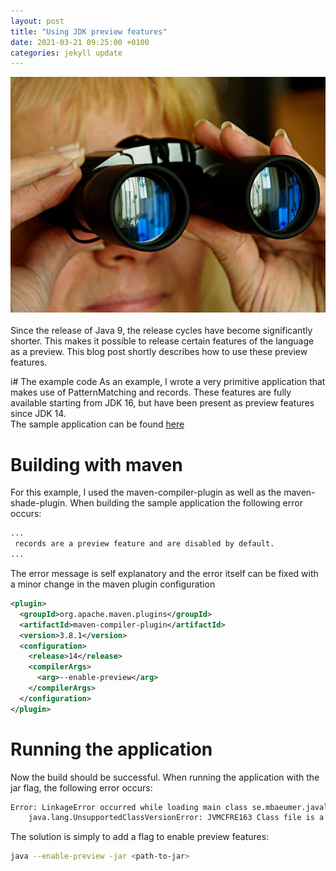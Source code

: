 ```yaml
---
layout: post
title: "Using JDK preview features"
date: 2021-03-21 09:25:00 +0100
categories: jekyll update
---
```


![](/assets/peek.jpg)
<br><br>
Since the release of Java 9, the release cycles have become significantly shorter. This makes it possible to release certain features of the language as a preview.
This blog post shortly describes how to use these preview features.

i# The example code
As an example, I wrote a very primitive application that makes use of PatternMatching and records. These features are fully available starting from JDK 16, but have been present as preview features since JDK 14.<br>
The sample application can be found [here](https://github.com/mbaeumer/java-lab/tree/master/java-14)

# Building with maven
For this example, I used the maven-compiler-plugin as well as the maven-shade-plugin.
When building the sample application the following error occurs:
```bash
...
 records are a preview feature and are disabled by default.
...
```
The error message is self explanatory and the error itself can be fixed with a minor change in the maven plugin configuration
```xml
<plugin>
  <groupId>org.apache.maven.plugins</groupId>
  <artifactId>maven-compiler-plugin</artifactId>
  <version>3.8.1</version>
  <configuration>
    <release>14</release>
    <compilerArgs>
      <arg>--enable-preview</arg>
    </compilerArgs>
  </configuration>
</plugin>
```

# Running the application
Now the build should be successful. When running the application with the jar flag, the following error occurs:
```bash
Error: LinkageError occurred while loading main class se.mbaeumer.javalab.java14.Main
	java.lang.UnsupportedClassVersionError: JVMCFRE163 Class file is a preview version but has the wrong major version or preview is not enabled.
```
The solution is simply to add a flag to enable preview features:
```bash
java --enable-preview -jar <path-to-jar>
```
